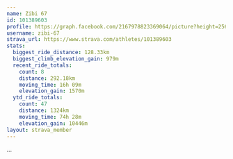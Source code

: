 ```yaml
---
name: Zibi 67
id: 101389603
profile: https://graph.facebook.com/2167978823369064/picture?height=256&width=256
username: zibi-67
strava_url: https://www.strava.com/athletes/101389603
stats:
  biggest_ride_distance: 128.33km
  biggest_climb_elevation_gain: 979m
  recent_ride_totals:
    count: 8
    distance: 292.18km
    moving_time: 16h 09m
    elevation_gain: 1570m
  ytd_ride_totals:
    count: 47
    distance: 1324km
    moving_time: 74h 28m
    elevation_gain: 10446m
layout: strava_member
--- 
```

...
